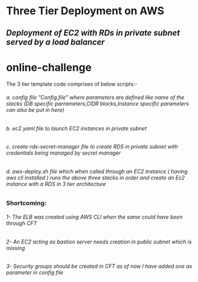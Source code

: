 # Three Tier Deployment on AWS
## _Deployment of EC2 with RDs in private subnet served by a load balancer_


# online-challenge

The 3 tier template code comprises of below scripts:-

###### a. config file "Config.file" where parameters are defined like name of the stacks (DB specific parrameters,CIDR blocks,Instance specific parameters can also be put in here)
###### b. ec2.yaml file to launch EC2 instances in private subnet 
###### c. create-rds-secret-manager file to create RDS in private subnet with credentials being managed by secret manager
###### d. aws-deploy.sh file which when called through an EC2 instance ( having aws cli installed ) runs the above three stacks in order and create an Ec2 instance with a RDS in 3 tier architecture

### Shortcoming:

###### 1- The ELB was created using AWS CLI when the same could have been through CFT
###### 2- An EC2 acting as bastion server needs creation in public subnet which is missing
###### 3- Security groups should be created in CFT as of now I have added one as parameter in config file

